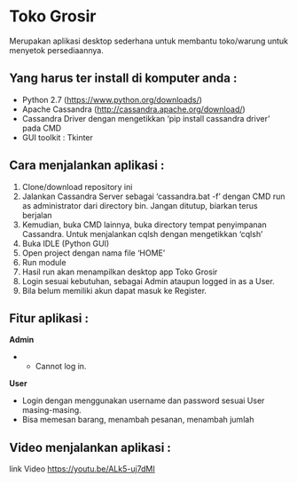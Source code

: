 # Toko Grosir
Merupakan aplikasi desktop sederhana untuk membantu toko/warung untuk menyetok persediaannya.

## Yang harus ter install di komputer anda :
- Python 2.7 (https://www.python.org/downloads/)
- Apache Cassandra (http://cassandra.apache.org/download/)
- Cassandra Driver dengan mengetikkan ‘pip install cassandra driver’ pada CMD
- GUI toolkit : Tkinter

## Cara menjalankan aplikasi :
1. Clone/download repository ini
2. Jalankan Cassandra Server sebagai ‘cassandra.bat -f’ dengan CMD run as administrator dari directory bin. Jangan ditutup, biarkan terus berjalan
3. Kemudian, buka CMD lainnya, buka directory tempat penyimpanan Cassandra. Untuk menjalankan cqlsh dengan mengetikkan ‘cqlsh’
4. Buka IDLE (Python GUI)
5. Open project dengan nama file ‘HOME’
6. Run module
7. Hasil run akan menampilkan desktop app Toko Grosir
8. Login sesuai kebutuhan, sebagai Admin ataupun logged in as a User.
9. Bila belum memiliki akun dapat masuk ke Register.

## Fitur aplikasi :
**Admin**
-	-	Cannot log in.

**User**
-	Login dengan menggunakan username dan password sesuai User masing-masing.
- Bisa memesan barang, menambah pesanan, menambah jumlah

## Video menjalankan aplikasi :
link Video https://youtu.be/ALk5-uj7dMI
